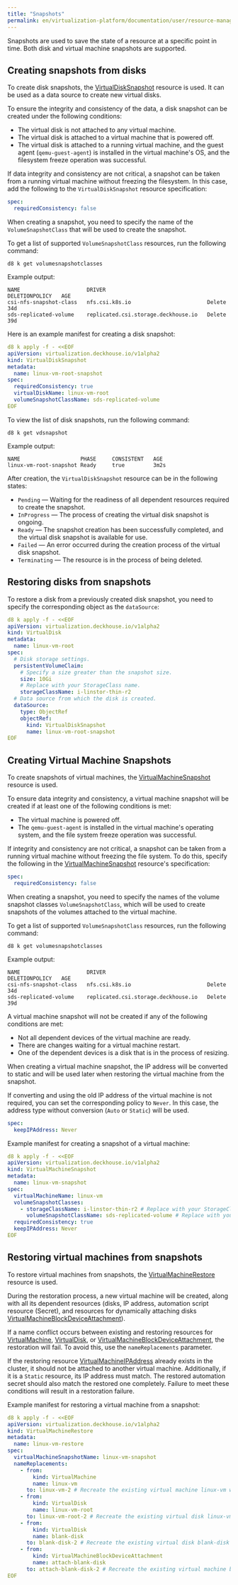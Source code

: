 ```yaml
---
title: "Snapshots"
permalink: en/virtualization-platform/documentation/user/resource-management/snapshots.html
---
```


Snapshots are used to save the state of a resource at a specific point in time. Both disk and virtual machine snapshots are supported.

## Creating snapshots from disks

To create disk snapshots, the [VirtualDiskSnapshot](../../../reference/cr/virtualdisksnapshot.html) resource is used. It can be used as a data source to create new virtual disks.

To ensure the integrity and consistency of the data, a disk snapshot can be created under the following conditions:

- The virtual disk is not attached to any virtual machine.
- The virtual disk is attached to a virtual machine that is powered off.
- The virtual disk is attached to a running virtual machine, and the guest agent (`qemu-guest-agent`) is installed in the virtual machine's OS, and the filesystem freeze operation was successful.

If data integrity and consistency are not critical, a snapshot can be taken from a running virtual machine without freezing the filesystem. In this case, add the following to the `VirtualDiskSnapshot` resource specification:

```yaml
spec:
  requiredConsistency: false
```

When creating a snapshot, you need to specify the name of the `VolumeSnapshotClass` that will be used to create the snapshot.

To get a list of supported `VolumeSnapshotClass` resources, run the following command:

```shell
d8 k get volumesnapshotclasses
```

Example output:

```console
NAME                     DRIVER                                DELETIONPOLICY   AGE
csi-nfs-snapshot-class   nfs.csi.k8s.io                        Delete           34d
sds-replicated-volume    replicated.csi.storage.deckhouse.io   Delete           39d
```

Here is an example manifest for creating a disk snapshot:

```yaml
d8 k apply -f - <<EOF
apiVersion: virtualization.deckhouse.io/v1alpha2
kind: VirtualDiskSnapshot
metadata:
  name: linux-vm-root-snapshot
spec:
  requiredConsistency: true
  virtualDiskName: linux-vm-root
  volumeSnapshotClassName: sds-replicated-volume
EOF
```

To view the list of disk snapshots, run the following command:

```shell
d8 k get vdsnapshot
```

Example output:

```console
NAME                   PHASE     CONSISTENT   AGE
linux-vm-root-snapshot Ready     true         3m2s
```

After creation, the `VirtualDiskSnapshot` resource can be in the following states:

- `Pending` — Waiting for the readiness of all dependent resources required to create the snapshot.
- `InProgress` — The process of creating the virtual disk snapshot is ongoing.
- `Ready` — The snapshot creation has been successfully completed, and the virtual disk snapshot is available for use.
- `Failed` — An error occurred during the creation process of the virtual disk snapshot.
- `Terminating` — The resource is in the process of being deleted.

## Restoring disks from snapshots

To restore a disk from a previously created disk snapshot, you need to specify the corresponding object as the `dataSource`:

```yaml
d8 k apply -f - <<EOF
apiVersion: virtualization.deckhouse.io/v1alpha2
kind: VirtualDisk
metadata:
  name: linux-vm-root
spec:
  # Disk storage settings.
  persistentVolumeClaim:
    # Specify a size greater than the snapshot size.
    size: 10Gi
    # Replace with your StorageClass name.
    storageClassName: i-linstor-thin-r2
  # Data source from which the disk is created.
  dataSource:
    type: ObjectRef
    objectRef:
      kind: VirtualDiskSnapshot
      name: linux-vm-root-snapshot
EOF
```

## Creating Virtual Machine Snapshots

To create snapshots of virtual machines, the [VirtualMachineSnapshot](../../../reference/cr/virtualmachinesnapshot.html) resource is used.

To ensure data integrity and consistency, a virtual machine snapshot will be created if at least one of the following conditions is met:

- The virtual machine is powered off.
- The `qemu-guest-agent` is installed in the virtual machine's operating system, and the file system freeze operation was successful.

If integrity and consistency are not critical, a snapshot can be taken from a running virtual machine without freezing the file system. To do this, specify the following in the [VirtualMachineSnapshot](../../../reference/cr/virtualmachinesnapshot.html) resource's specification:

```yaml
spec:
  requiredConsistency: false
```

When creating a snapshot, you need to specify the names of the volume snapshot classes `VolumeSnapshotClass`, which will be used to create snapshots of the volumes attached to the virtual machine.

To get a list of supported `VolumeSnapshotClass` resources, run the following command:

```shell
d8 k get volumesnapshotclasses
```

Example output:

```console
NAME                     DRIVER                                DELETIONPOLICY   AGE
csi-nfs-snapshot-class   nfs.csi.k8s.io                        Delete           34d
sds-replicated-volume    replicated.csi.storage.deckhouse.io   Delete           39d
```

A virtual machine snapshot will not be created if any of the following conditions are met:

- Not all dependent devices of the virtual machine are ready.
- There are changes waiting for a virtual machine restart.
- One of the dependent devices is a disk that is in the process of resizing.

When creating a virtual machine snapshot, the IP address will be converted to static and will be used later when restoring the virtual machine from the snapshot.

If converting and using the old IP address of the virtual machine is not required, you can set the corresponding policy to `Never`. In this case, the address type without conversion (`Auto` or `Static`) will be used.

```yaml
spec:
  keepIPAddress: Never
```

Example manifest for creating a snapshot of a virtual machine:

```yaml
d8 k apply -f - <<EOF
apiVersion: virtualization.deckhouse.io/v1alpha2
kind: VirtualMachineSnapshot
metadata:
  name: linux-vm-snapshot
spec:
  virtualMachineName: linux-vm
  volumeSnapshotClasses:
    - storageClassName: i-linstor-thin-r2 # Replace with your StorageClass name.
      volumeSnapshotClassName: sds-replicated-volume # Replace with your VolumeSnapshotClass name.
  requiredConsistency: true
  keepIPAddress: Never
EOF
```

## Restoring virtual machines from snapshots

To restore virtual machines from snapshots, the [VirtualMachineRestore](../../../reference/cr/virtualmachinerestore.html) resource is used.

During the restoration process, a new virtual machine will be created, along with all its dependent resources (disks, IP address, automation script resource (Secret), and resources for dynamically attaching disks [VirtualMachineBlockDeviceAttachment](../../../reference/cr/virtualmachineblockdeviceattachment.html)).

If a name conflict occurs between existing and restoring resources for [VirtualMachine](../../../reference/cr/virtualmachine.html), [VirtualDisk](../../../reference/cr/virtualdisk.html), or [VirtualMachineBlockDeviceAttachment](../../../reference/cr/virtualmachineblockdeviceattachment.html), the restoration will fail. To avoid this, use the `nameReplacements` parameter.

If the restoring resource [VirtualMachineIPAddress](../../../reference/cr/virtualmachineipaddress.html) already exists in the cluster, it should not be attached to another virtual machine. Additionally, if it is a `Static` resource, its IP address must match. The restored automation secret should also match the restored one completely. Failure to meet these conditions will result in a restoration failure.

Example manifest for restoring a virtual machine from a snapshot:

```yaml
d8 k apply -f - <<EOF
apiVersion: virtualization.deckhouse.io/v1alpha2
kind: VirtualMachineRestore
metadata:
  name: linux-vm-restore
spec:
  virtualMachineSnapshotName: linux-vm-snapshot
  nameReplacements:
    - from:
        kind: VirtualMachine
        name: linux-vm
      to: linux-vm-2 # Recreate the existing virtual machine linux-vm with a new name linux-vm-2.
    - from:
        kind: VirtualDisk
        name: linux-vm-root
      to: linux-vm-root-2 # Recreate the existing virtual disk linux-vm-root with a new name linux-vm-root-2.
    - from:
        kind: VirtualDisk
        name: blank-disk
      to: blank-disk-2 # Recreate the existing virtual disk blank-disk with a new name blank-disk-2.
    - from:
        kind: VirtualMachineBlockDeviceAttachment
        name: attach-blank-disk
      to: attach-blank-disk-2 # Recreate the existing virtual machine block device attachment attach-blank-disk with a new name attach-blank-disk-2.
EOF
```
